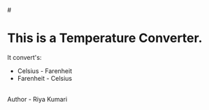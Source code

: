 #<h1>This is a Temperature Converter.</h1>
It convert's:
<ul>
<li>Celsius - Farenheit</li>
<li>Farenheit - Celsius</li>
</ul>
<br>
Author - Riya Kumari
